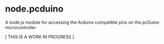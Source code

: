 node.pcduino
============

A node.js module for accessing the Arduino compatible pins on the pcDuino microcontroller.

[ THIS IS A WORK IN PROGRESS ]